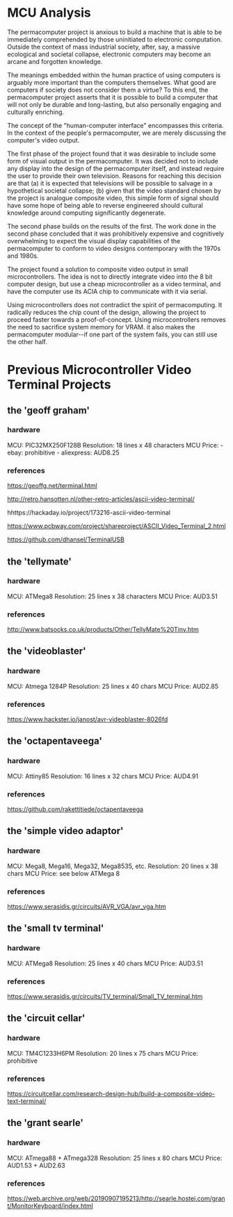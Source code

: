 # MCU Analysis

The permacomputer project is anxious to build a machine that is able
to be immediately comprehended by those uninitiated to electronic
computation. Outside the context of mass industrial society, after,
say, a massive ecological and societal collapse, electronic computers
may become an arcane and forgotten knowledge. 

The meanings embedded within the human practice of using computers is
arguably more important than the computers themselves. What good are
computers if society does not consider them a virtue? To this end, the
permacomputer project asserts that it is possible to build a computer
that will not only be durable and long-lasting, but also personally
engaging and culturally enriching.

The concept of the "human-computer interface" encompasses this
criteria. In the context of the people's permacomputer, we are merely
discussing the computer's video output.

The first phase of the project found that it was desirable to include
some form of visual output in the permacomputer. It was decided not to
include any display into the design of the permacomputer itself, and
instead require the user to provide their own television. Reasons for
reaching this decision are that (a) it is expected that televisions
will be possible to salvage in a hypothetical societal collapse; (b)
given that the video standard chosen by the project is analogue
composite video, this simple form of signal should have some hope of
being able to reverse engineered should cultural knowledge around
computing significantly degenerate.

The second phase builds on the results of the first. The work done in
the second phase concluded that it was prohibitively expensive and
cognitively overwhelming to expect the visual display capabilities of
the permacomputer to conform to video designs contemporary with the
1970s and 1980s.

The project found a solution to composite video output in small
microcontrollers. The idea is not to directly integrate video into the
8 bit computer design, but use a cheap microcontroller as a video
terminal, and have the computer use its ACIA chip to communicate with
it via serial.

Using microcontrollers does not contradict the spirit of
permacomputing. It radically reduces the chip count of the design,
allowing the project to proceed faster towards a
proof-of-concept. Using microcontrollers removes the need to sacrifice
system memory for VRAM. it also makes the permacomputer modular--if
one part of the system fails, you can still use the other half.

# Previous Microcontroller Video Terminal Projects

## the 'geoff graham'

### hardware

MCU: PIC32MX250F128B
Resolution: 18 lines x 48 characters
MCU Price: 
     - ebay: prohibitive
	 - aliexpress: AUD8.25

### references

https://geoffg.net/terminal.html

http://retro.hansotten.nl/other-retro-articles/ascii-video-terminal/

hhttps://hackaday.io/project/173216-ascii-video-terminal

https://www.pcbway.com/project/shareproject/ASCII_Video_Terminal_2.html

https://github.com/dhansel/TerminalUSB

## the 'tellymate'

### hardware

MCU: ATMega8
Resolution: 25 lines x 38 characters
MCU Price: AUD3.51

### references

http://www.batsocks.co.uk/products/Other/TellyMate%20Tiny.htm

## the 'videoblaster'

### hardware

MCU: Atmega 1284P
Resolution: 25 lines x 40 chars
MCU Price: AUD2.85

### references

https://www.hackster.io/janost/avr-videoblaster-8026fd

## the 'octapentaveega'

### hardware

MCU: Attiny85
Resolution: 16 lines x 32 chars
MCU Price: AUD4.91

### references

https://github.com/rakettitiede/octapentaveega

## the 'simple video adaptor'

### hardware

MCU: Mega8, Mega16, Mega32, Mega8535, etc.
Resolution: 20 lines x 38 chars
MCU Price: see below ATMega 8

### references

https://www.serasidis.gr/circuits/AVR_VGA/avr_vga.htm

## the 'small tv terminal'

### hardware

MCU: ATMega8
Resolution: 25 lines x 40 chars
MCU Price: AUD3.51

### references

https://www.serasidis.gr/circuits/TV_terminal/Small_TV_terminal.htm

## the 'circuit cellar'

### hardware

MCU: TM4C1233H6PM
Resolution: 20 lines x 75 chars
MCU Price: prohibitive

### references

https://circuitcellar.com/research-design-hub/build-a-composite-video-text-terminal/

## the 'grant searle'

### hardware

MCU: ATmega88 + ATmega328
Resolution: 25 lines x 80 chars
MCU Price: AUD1.53 + AUD2.63

### references

https://web.archive.org/web/20190907195213/http://searle.hostei.com/grant/MonitorKeyboard/index.html
